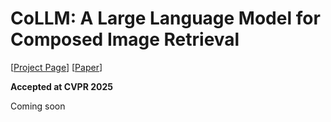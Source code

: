 # CoLLM: A Large Language Model for Composed Image Retrieval

[[Project Page](https://collm-cvpr25.github.io/)] [[Paper](https://arxiv.org/abs/2503.19910)] 

**Accepted at CVPR 2025**

Coming soon
